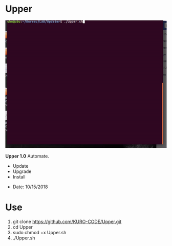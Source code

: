 # Upper

![Upper.ogv.gif](https://github.com/KURO-CODE/Upper/blob/master/Upper.ogv.gif)

**Upper 1.0**
Automate.
+ Update
+ Upgrade
+ Install

* Date: 10/15/2018

# Use # 

1. git clone https://github.com/KURO-CODE/Upper.git
2. cd Upper
3. sudo chmod +x Upper.sh
4. ./Upper.sh
